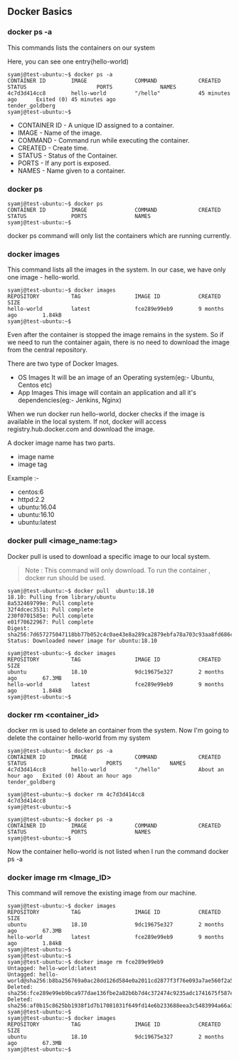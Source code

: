 ## Docker Basics

### docker ps -a

 This commands lists the containers on our system

Here, you can see one entry(hello-world)
```
syamj@test-ubuntu:~$ docker ps -a
CONTAINER ID        IMAGE               COMMAND             CREATED             STATUS                      PORTS               NAMES
4c7d3d414cc8        hello-world         "/hello"            45 minutes ago      Exited (0) 45 minutes ago                       tender_goldberg
syamj@test-ubuntu:~$
```
- CONTAINER ID - A unique ID assigned to a container.
- IMAGE - Name of the image.
- COMMAND - Command run while executing the container.
- CREATED - Create time.
- STATUS - Status of the Container.
- PORTS - If any port is exposed.
- NAMES - Name given to a container.


### docker ps


```
syamj@test-ubuntu:~$ docker ps
CONTAINER ID        IMAGE               COMMAND             CREATED             STATUS              PORTS               NAMES
syamj@test-ubuntu:~$

```
docker ps command will only list the containers which are running currently.

### docker images

This command lists all the images in the system.
In our case, we have only one image - hello-world.
```
syamj@test-ubuntu:~$ docker images
REPOSITORY          TAG                 IMAGE ID            CREATED             SIZE
hello-world         latest              fce289e99eb9        9 months ago        1.84kB
syamj@test-ubuntu:~$
```
Even after the container is stopped the image remains in the system. So if we need to run the container again, there is no need to download the image from the central repository.

There are two type of Docker Images.

- OS Images
	It will be an image of an Operating system(eg:- Ubuntu, Centos etc)
- App Images
   This image will contain an application and all it's dependencies(eg:- Jenkins, Nginx)

When we run  docker run hello-world, docker checks if the image is available in the local system. If not, docker will access registry.hub.docker.com  and download the image.

A docker image name has two parts.

- image name
- image tag

Example :-
- centos:6
- httpd:2.2
- ubuntu:16.04
- ubuntu:16.10
- ubuntu:latest


### docker pull <image_name:tag>

Docker pull is used to download a specific image to our local system.
> Note : This command will only download. To run the container , docker run should be used.
```
syamj@test-ubuntu:~$ docker pull  ubuntu:18.10
18.10: Pulling from library/ubuntu
8a532469799e: Pull complete
32f4dcec3531: Pull complete
230f0701585e: Pull complete
e01f70622967: Pull complete
Digest: sha256:7d657275047118bb77b052c4c0ae43e8a289ca2879ebfa78a703c93aa8fd686c
Status: Downloaded newer image for ubuntu:18.10

syamj@test-ubuntu:~$ docker images
REPOSITORY          TAG                 IMAGE ID            CREATED             SIZE
ubuntu              18.10               9dc19675e327        2 months ago        67.3MB
hello-world         latest              fce289e99eb9        9 months ago        1.84kB
syamj@test-ubuntu:~$

```

### docker rm <container_id>

docker rm is used to delete an container from the system.
Now I'm going to delete the container hello-world from my system
```
syamj@test-ubuntu:~$ docker ps -a
CONTAINER ID        IMAGE               COMMAND             CREATED             STATUS                         PORTS               NAMES
4c7d3d414cc8        hello-world         "/hello"            About an hour ago   Exited (0) About an hour ago                       tender_goldberg

syamj@test-ubuntu:~$ docker rm 4c7d3d414cc8
4c7d3d414cc8
syamj@test-ubuntu:~$

syamj@test-ubuntu:~$ docker ps -a
CONTAINER ID        IMAGE               COMMAND             CREATED             STATUS              PORTS               NAMES
syamj@test-ubuntu:~$

```
Now the container hello-world is not listed when I run the command docker ps -a


### docker image rm <Image_ID>

This command will remove the existing image from our machine.

```
syamj@test-ubuntu:~$ docker images
REPOSITORY          TAG                 IMAGE ID            CREATED             SIZE
ubuntu              18.10               9dc19675e327        2 months ago        67.3MB
hello-world         latest              fce289e99eb9        9 months ago        1.84kB
syamj@test-ubuntu:~$
syamj@test-ubuntu:~$
syamj@test-ubuntu:~$ docker image rm fce289e99eb9
Untagged: hello-world:latest
Untagged: hello-world@sha256:b8ba256769a0ac28dd126d584e0a2011cd2877f3f76e093a7ae560f2a5301c00
Deleted: sha256:fce289e99eb9bca977dae136fbe2a82b6b7d4c372474c9235adc1741675f587e
Deleted: sha256:af0b15c8625bb1938f1d7b17081031f649fd14e6b233688eea3c5483994a66a3
syamj@test-ubuntu:~$
syamj@test-ubuntu:~$ docker images
REPOSITORY          TAG                 IMAGE ID            CREATED             SIZE
ubuntu              18.10               9dc19675e327        2 months ago        67.3MB
syamj@test-ubuntu:~$
```


